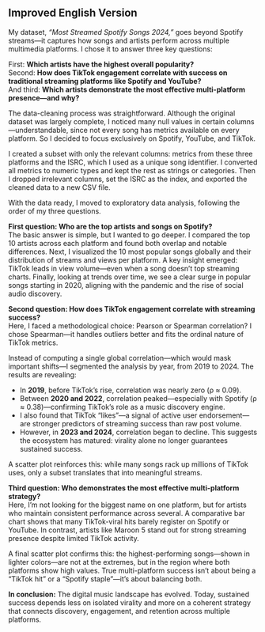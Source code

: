 ## Improved English Version

My dataset, *“Most Streamed Spotify Songs 2024,”* goes beyond Spotify streams—it captures how songs and artists perform across multiple multimedia platforms. I chose it to answer three key questions:

First: **Which artists have the highest overall popularity?**  
Second: **How does TikTok engagement correlate with success on traditional streaming platforms like Spotify and YouTube?**  
And third: **Which artists demonstrate the most effective multi-platform presence—and why?**

The data-cleaning process was straightforward. Although the original dataset was largely complete, I noticed many null values in certain columns—understandable, since not every song has metrics available on every platform. So I decided to focus exclusively on Spotify, YouTube, and TikTok.

I created a subset with only the relevant columns: metrics from these three platforms and the ISRC, which I used as a unique song identifier. I converted all metrics to numeric types and kept the rest as strings or categories. Then I dropped irrelevant columns, set the ISRC as the index, and exported the cleaned data to a new CSV file.

With the data ready, I moved to exploratory data analysis, following the order of my three questions.

**First question: Who are the top artists and songs on Spotify?**  
The basic answer is simple, but I wanted to go deeper. I compared the top 10 artists across each platform and found both overlap and notable differences. Next, I visualized the 10 most popular songs globally and their distribution of streams and views per platform. A key insight emerged: TikTok leads in view volume—even when a song doesn’t top streaming charts. Finally, looking at trends over time, we see a clear surge in popular songs starting in 2020, aligning with the pandemic and the rise of social audio discovery.

**Second question: How does TikTok engagement correlate with streaming success?**  
Here, I faced a methodological choice: Pearson or Spearman correlation? I chose Spearman—it handles outliers better and fits the ordinal nature of TikTok metrics.

Instead of computing a single global correlation—which would mask important shifts—I segmented the analysis by year, from 2019 to 2024. The results are revealing:

- In **2019**, before TikTok’s rise, correlation was nearly zero (ρ ≈ 0.09).  
- Between **2020 and 2022**, correlation peaked—especially with Spotify (ρ ≈ 0.38)—confirming TikTok’s role as a music discovery engine.  
- I also found that TikTok “likes”—a signal of active user endorsement—are stronger predictors of streaming success than raw post volume.  
- However, in **2023 and 2024**, correlation began to decline. This suggests the ecosystem has matured: virality alone no longer guarantees sustained success.

A scatter plot reinforces this: while many songs rack up millions of TikTok uses, only a subset translates that into meaningful streams.

**Third question: Who demonstrates the most effective multi-platform strategy?**  
Here, I’m not looking for the biggest name on one platform, but for artists who maintain consistent performance across several. A comparative bar chart shows that many TikTok-viral hits barely register on Spotify or YouTube. In contrast, artists like Maroon 5 stand out for strong streaming presence despite limited TikTok activity.

A final scatter plot confirms this: the highest-performing songs—shown in lighter colors—are not at the extremes, but in the region where both platforms show high values. True multi-platform success isn’t about being a “TikTok hit” or a “Spotify staple”—it’s about balancing both.

**In conclusion:** The digital music landscape has evolved. Today, sustained success depends less on isolated virality and more on a coherent strategy that connects discovery, engagement, and retention across multiple platforms.